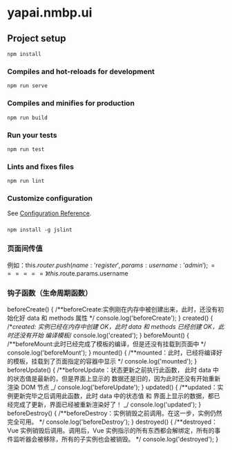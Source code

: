 # yapai.nmbp.ui

## Project setup

```
npm install
```

### Compiles and hot-reloads for development

```
npm run serve
```

### Compiles and minifies for production

```
npm run build
```

### Run your tests

```
npm run test
```

### Lints and fixes files

```
npm run lint
```

### Customize configuration

See [Configuration Reference](https://cli.vuejs.org/config/).

###

```
npm install -g jslint
```

### 页面间传值

例如：this.$router.push({ name: 'register', params: { username: 'admin' } });======》this.$route.params.username

### 钩子函数（生命周期函数）

beforeCreate() {
/**beforeCreate:实例刚在内存中被创建出来，此时，还没有初始化好 data 和 methods 属性 \*/
console.log('beforeCreate');
}
created() {
/**created: 实例已经在内存中创建 OK，此时 data 和 methods 已经创建 OK，此时还没有开始 编译模板*/
console.log('created');
}
beforeMount() {
/\*\*beforeMount:此时已经完成了模板的编译，但是还没有挂载到页面中 */
console.log('beforeMount');
}
mounted() {
/**mounted：此时，已经将编译好的模板，挂载到了页面指定的容器中显示 \*/
console.log('mounted');
}
beforeUpdate() {
/**beforeUpdate：状态更新之前执行此函数， 此时 data 中的状态值是最新的，但是界面上显示的 数据还是旧的，因为此时还没有开始重新渲染 DOM 节点 _/
console.log('beforeUpdate');
}
updated() {
/\*\*updated：实例更新完毕之后调用此函数，此时 data 中的状态值 和 界面上显示的数据，都已经完成了更新，界面已经被重新渲染好了！ _/
console.log('updated');
}
beforeDestroy() {
/**beforeDestroy：实例销毁之前调用。在这一步，实例仍然完全可用。 \*/
console.log('beforeDestroy');
}
destroyed() {
/**destroyed：Vue 实例销毁后调用。调用后，Vue 实例指示的所有东西都会解绑定，所有的事件监听器会被移除，所有的子实例也会被销毁。 \*/
console.log('destroyed');
}
